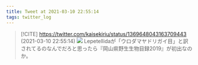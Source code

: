 ```yaml
---
title: Tweet at 2021-03-10 22:55:14
tags: twitter_log
---
```


> [!CITE] https://twitter.com/kaisekiriu/status/1369648043163709443 (2021-03-10 22:55:14)
> ![](https://twitter.com/kaisekiriu/status/1369648043163709443)
> Lepetellidaが「ウロダマヤドリガイ目」と訳されてるのなんでだろと思ったら『岡山県野生生物目録2019』が初出なのか。
